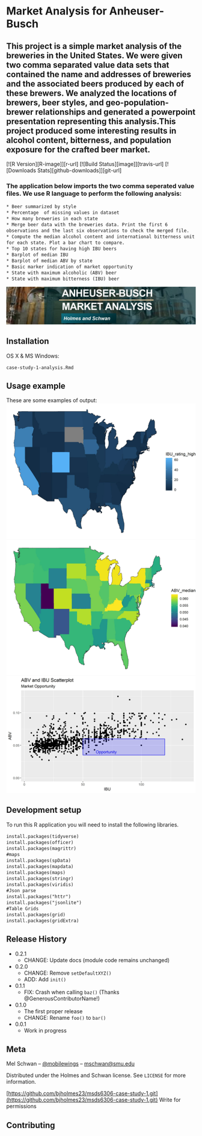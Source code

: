 # Market Analysis for Anheuser-Busch
## This project is a simple market analysis of the breweries in the United States. We were given two comma separated value data sets that contained the name and addresses of breweries and the associated beers produced by each of these brewers. We analyzed the locations of brewers, beer styles, and geo-population-brewer relationships and generated a powerpoint presentation representing this analysis.This project produced some interesting results in alcohol content, bitterness, and population exposure for the crafted beer market.

[![R Version][R-image]][r-url]
[![Build Status][image]][travis-url]
[![Downloads Stats][github-downloads]][git-url]

### The application below imports the two comma seperated value files. We use R language to perform the following analysis:
    * Beer summarized by style
    * Percentage  of missing values in dataset
    * How many breweries in each state
    * Merge beer data with the breweries data. Print the first 6 observations and the last six observations to check the merged file.
    * Compute the median alcohol content and international bitterness unit for each state. Plot a bar chart to compare.
    * Top 10 states for having high IBU beers
    * Barplot of median IBU
    * Barplot of median ABV by state
    * Basic marker indication of market opportunity
    * State with maximum alcoholic (ABV) beer
    * State with maximum bitterness (IBU) beer


![](holmes_schwan_header.jpg)

## Installation

OS X & MS Windows:

```{r}
case-study-1-analysis.Rmd
```

## Usage example

These are some examples of output:
![](Export/ibu_high_data.jpg)
![](Export/abv_ratings.jpg)
![](Export/ibu_abv_scat.jpg)

## Development setup

To run this R application you will need to install the following libraries.

```{r}
install.packages(tidyverse)
install.packages(officer)
install.packages(magrittr)
#maps
install.packages(spData)
install.packages(mapdata)
install.packages(maps)
install.packages(stringr)
install.packages(viridis)
#Json parse
install.packages("httr")
install.packages("jsonlite")
#Table Grids
install.packages(grid)
install.packages(gridExtra)
```

## Release History

* 0.2.1
    * CHANGE: Update docs (module code remains unchanged)
* 0.2.0
    * CHANGE: Remove `setDefaultXYZ()`
    * ADD: Add `init()`
* 0.1.1
    * FIX: Crash when calling `baz()` (Thanks @GenerousContributorName!)
* 0.1.0
    * The first proper release
    * CHANGE: Rename `foo()` to `bar()`
* 0.0.1
    * Work in progress

## Meta

Mel Schwan – [@mobilewings](https://twitter.com/mobilewings) – mschwan@smu.edu

Distributed under the Holmes and Schwan license. See ``LICENSE`` for more information.

[https://github.com/bjholmes23/msds6306-case-study-1.git](https://github.com/bjholmes23/msds6306-case-study-1.git) Write for permissions

## Contributing

